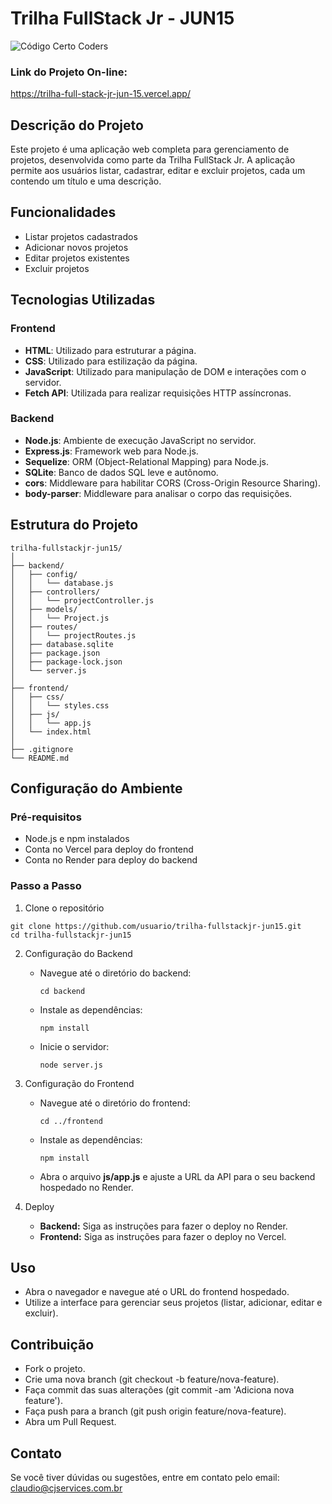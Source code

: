 # Trilha FullStack Jr - JUN15

![Código Certo Coders](https://utfs.io/f/3b2340e8-5523-4aca-a549-0688fd07450e-j4edu.jfif)

### Link do Projeto On-line:
https://trilha-full-stack-jr-jun-15.vercel.app/

## Descrição do Projeto
Este projeto é uma aplicação web completa para gerenciamento de projetos, desenvolvida como parte da Trilha FullStack Jr. A aplicação permite aos usuários listar, cadastrar, editar e excluir projetos, cada um contendo um título e uma descrição.

## Funcionalidades
- Listar projetos cadastrados
- Adicionar novos projetos
- Editar projetos existentes
- Excluir projetos

## Tecnologias Utilizadas
### Frontend
- **HTML**: Utilizado para estruturar a página.
- **CSS**: Utilizado para estilização da página.
- **JavaScript**: Utilizado para manipulação de DOM e interações com o servidor.
- **Fetch API**: Utilizada para realizar requisições HTTP assíncronas.

### Backend
- **Node.js**: Ambiente de execução JavaScript no servidor.
- **Express.js**: Framework web para Node.js.
- **Sequelize**: ORM (Object-Relational Mapping) para Node.js.
- **SQLite**: Banco de dados SQL leve e autônomo.
- **cors**: Middleware para habilitar CORS (Cross-Origin Resource Sharing).
- **body-parser**: Middleware para analisar o corpo das requisições.

## Estrutura do Projeto
```plaintext
trilha-fullstackjr-jun15/
│
├── backend/
│   ├── config/
│   │   └── database.js
│   ├── controllers/
│   │   └── projectController.js
│   ├── models/
│   │   └── Project.js
│   ├── routes/
│   │   └── projectRoutes.js
│   ├── database.sqlite
│   ├── package.json
│   ├── package-lock.json
│   └── server.js
│
├── frontend/
│   ├── css/
│   │   └── styles.css
│   ├── js/
│   │   └── app.js
│   └── index.html
│
├── .gitignore
└── README.md
```
## Configuração do Ambiente
### Pré-requisitos
- Node.js e npm instalados
- Conta no Vercel para deploy do frontend
- Conta no Render para deploy do backend

### Passo a Passo
1. Clone o repositório
```plaintext
git clone https://github.com/usuario/trilha-fullstackjr-jun15.git
cd trilha-fullstackjr-jun15
```
2. Configuração do Backend

    - Navegue até o diretório do backend:
        ```plaintext
        cd backend
        ```
    - Instale as dependências:
        ```plaintext
        npm install
        ```
    - Inicie o servidor:
        ```plaintext
        node server.js
        ```
3. Configuração do Frontend

    - Navegue até o diretório do frontend:
        ```plaintext
        cd ../frontend
        ```
    - Instale as dependências:
        ```plaintext
        npm install
        ```
    - Abra o arquivo **js/app.js** e ajuste a URL da API para o seu backend hospedado no Render.

4. Deploy
    - **Backend:** Siga as instruções para fazer o deploy no Render.
    - **Frontend:** Siga as instruções para fazer o deploy no Vercel.

## Uso
- Abra o navegador e navegue até o URL do frontend hospedado.
- Utilize a interface para gerenciar seus projetos (listar, adicionar, editar e excluir).

## Contribuição
- Fork o projeto.
- Crie uma nova branch (git checkout -b feature/nova-feature).
- Faça commit das suas alterações (git commit -am 'Adiciona nova feature').
- Faça push para a branch (git push origin feature/nova-feature).
- Abra um Pull Request.

## Contato
Se você tiver dúvidas ou sugestões, entre em contato pelo email: claudio@cjservices.com.br